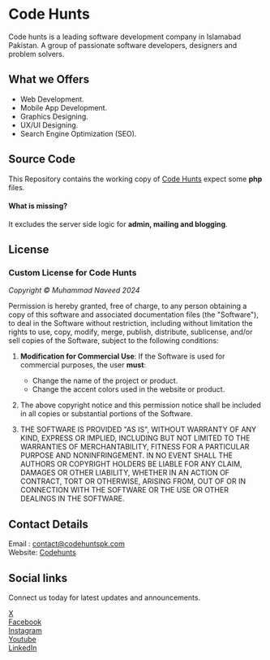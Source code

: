

# Code Hunts
Code hunts is a leading software development company in Islamabad Pakistan. A group of passionate software developers, designers and problem solvers.

## What we Offers
<ul>
    <li>Web Development.</li>
    <li>Mobile App Development.</li>
    <li>Graphics Designing.</li>
    <li>UX/UI Designing.</li>
    <li>Search Engine Optimization (SEO).</li>
</ul>

## Source Code
This Repository contains the working copy of [Code Hunts](https://codehuntspk.com/) expect some **php** files.

#### What is missing?
It excludes the server side logic for **admin, mailing and blogging**.

## License
### Custom License for Code Hunts

*Copyright © Muhammad Naveed 2024*

Permission is hereby granted, free of charge, to any person obtaining a copy of this software and associated documentation files (the "Software"), to deal in the Software without restriction, including without limitation the rights to use, copy, modify, merge, publish, distribute, sublicense, and/or sell copies of the Software, subject to the following conditions:

1. **Modification for Commercial Use**: If the Software is used for commercial purposes, the user **must**:
   - Change the name of the project or product.
   - Change the accent colors used in the website or product.

2. The above copyright notice and this permission notice shall be included in all copies or substantial portions of the Software.

3. THE SOFTWARE IS PROVIDED "AS IS", WITHOUT WARRANTY OF ANY KIND, EXPRESS OR IMPLIED, INCLUDING BUT NOT LIMITED TO THE WARRANTIES OF MERCHANTABILITY, FITNESS FOR A PARTICULAR PURPOSE AND NONINFRINGEMENT. IN NO EVENT SHALL THE AUTHORS OR COPYRIGHT HOLDERS BE LIABLE FOR ANY CLAIM, DAMAGES OR OTHER LIABILITY, WHETHER IN AN ACTION OF CONTRACT, TORT OR OTHERWISE, ARISING FROM, OUT OF OR IN CONNECTION WITH THE SOFTWARE OR THE USE OR OTHER DEALINGS IN THE SOFTWARE.

## Contact Details
Email : [contact@codehuntspk.com](mailto:contact@codehuntspk.com) <br>
Website: [Codehunts](https://codehuntspk.com/)

## Social links
Connect us today for latest updates and announcements.

[X](https://x.com/code_hunts/) <br>
[Facebook](https://web.facebook.com/people/Code-Hunts/100094255579069/) <br>
[Instagram](https://instagram.com/code_hunts/) <br>
[Youtube](https://www.youtube.com/@CodeHUNTS) <br>
[LinkedIn](https://www.linkedin.com/in/code-hunt-s-3566a728b/) 